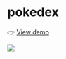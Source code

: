 # pokedex

👉 [View demo](https://thanh-luan-nguyen.github.io/pokedex/)

<img src="https://github.com/thanh-luan-nguyen/thanh-luan-nguyen/blob/main/project_preview_gifs/udemy/Pokedex.gif"/>
